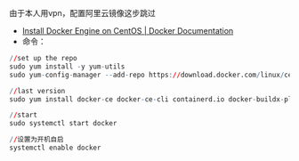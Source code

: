 由于本人用vpn，配置阿里云镜像这步跳过
- [Install Docker Engine on CentOS | Docker Documentation](https://docs.docker.com/engine/install/centos/)
- 命令：
``` r
//set up the repo
sudo yum install -y yum-utils
sudo yum-config-manager --add-repo https://download.docker.com/linux/centos/docker-ce.repo

//last version 
sudo yum install docker-ce docker-ce-cli containerd.io docker-buildx-plugin docker-compose-plugin

//start
sudo systemctl start docker

//设置为开机自启
systemctl enable docker
```